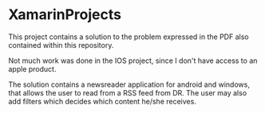 # XamarinProjects

This project contains a solution to the problem expressed in the PDF also contained within this repository.

Not much work was done in the IOS project, since I don't have access to an apple product.

The solution contains a newsreader application for android and windows, that allows the user to read from a RSS feed from DR. The user may also add filters which decides which content he/she receives.
